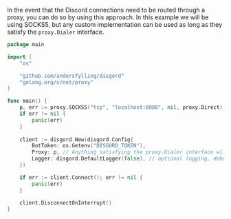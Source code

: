 In the event that the Discord connections need to be routed through a proxy, you can do so by using this approach.
In this example we will be using SOCKS5, but any custom implementation can be used as long as they satisfy the `proxy.Dialer` interface.

```go
package main

import (
	"os"

	"github.com/andersfylling/disgord"
	"golang.org/x/net/proxy"
)

func main() {
	p, err := proxy.SOCKS5("tcp", "localhost:8080", nil, proxy.Direct)
	if err != nil {
		panic(err)
	}
	
	client := disgord.New(disgord.Config{
		BotToken: os.Getenv("DISGORD_TOKEN"),
		Proxy: p, // Anything satisfying the proxy.Dialer interface will work
		Logger: disgord.DefaultLogger(false), // optional logging, debug=false
	})

	if err := client.Connect(); err != nil {
		panic(err)
	}

	client.DisconnectOnInterrupt()
}
```